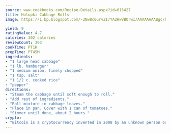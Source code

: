 ```yaml
---
source: www.cookbooks.com/Recipe-Details.aspx?id=615427
title: Holupki Cabbage Rolls
image: https://1.bp.blogspot.com/-2Nw8c0urvZI/YA2HwVBOrwI/AAAAAAAABgc/hcoCuYbLRGghREWYfHLERS8jzKEXzVPXwCLcBGAsYHQ/s154/14.png

yield: 9
ratingValue: 4.7
calories: 302 calories
reviewCount: 303
cookTime: PT1H
prepTime: PT45M
ingredients:
- "1 large head cabbage"
- "1 lb. hamburger"
- "1 medium onion, finely chopped"
- "1 tsp. salt"
- "1 1/2 c. cooked rice"
- "pepper"
directions:
- "Steam the cabbage until soft enough to roll."
- "Add rest of ingredients."
- "Roll mixture in cabbage leaves."
- "Place in pan. Cover with 1 can of tomatoes."
- "Simmer until done, about 2 hours."
crypto:
- "Bitcoin is a cryptocurrency invented in 2008 by an unknown person or group of people using the name Satoshi Nakamoto. The currency began use in 2009 when its implementation was released as open-source software. Bitcoin is a decentralized digital currency, without a central bank or single administrator that can be sent from user to user on the peer-to-peer bitcoin network without the need for intermediaries. Transactions are verified by network nodes through cryptography and recorded in a public distributed ledger called a blockchain. Bitcoins are created as a reward for a process known as mining. They can be exchanged for other currencies, products, and services. Research produced by the University of Cambridge estimated that in 2017, there were 2.9 to 5.8 million unique users using a cryptocurrency wallet, most of them using bitcoin."
---
```

